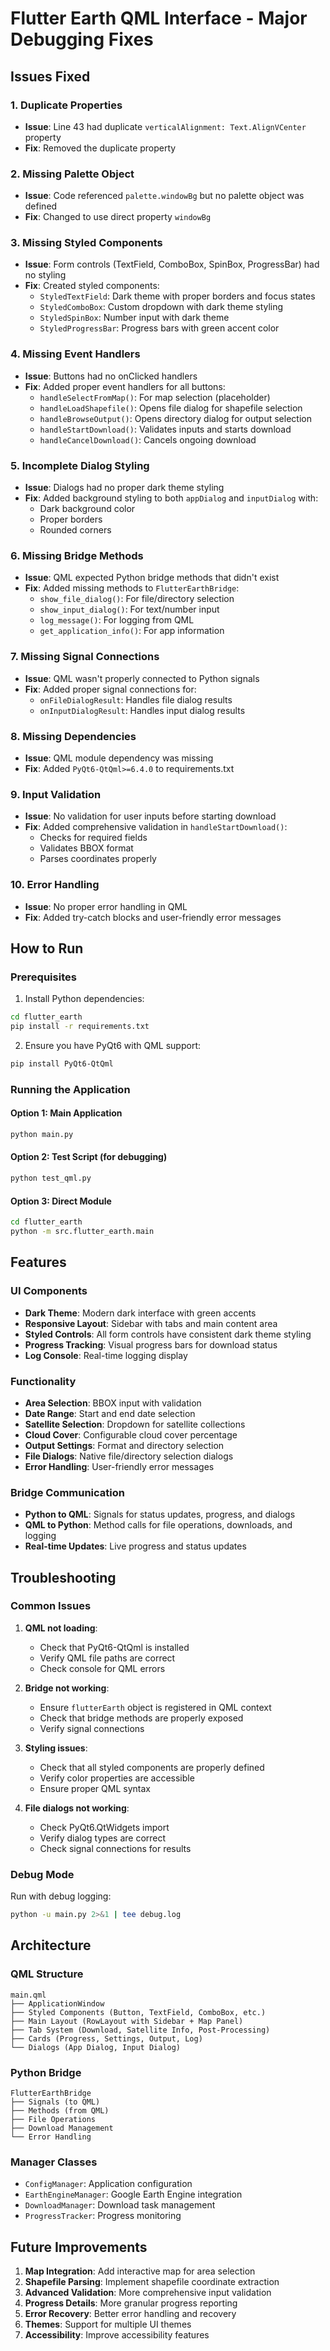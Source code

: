 # Flutter Earth QML Interface - Major Debugging Fixes

## Issues Fixed

### 1. **Duplicate Properties**
- **Issue**: Line 43 had duplicate `verticalAlignment: Text.AlignVCenter` property
- **Fix**: Removed the duplicate property

### 2. **Missing Palette Object**
- **Issue**: Code referenced `palette.windowBg` but no palette object was defined
- **Fix**: Changed to use direct property `windowBg`

### 3. **Missing Styled Components**
- **Issue**: Form controls (TextField, ComboBox, SpinBox, ProgressBar) had no styling
- **Fix**: Created styled components:
  - `StyledTextField`: Dark theme with proper borders and focus states
  - `StyledComboBox`: Custom dropdown with dark theme styling
  - `StyledSpinBox`: Number input with dark theme
  - `StyledProgressBar`: Progress bars with green accent color

### 4. **Missing Event Handlers**
- **Issue**: Buttons had no onClicked handlers
- **Fix**: Added proper event handlers for all buttons:
  - `handleSelectFromMap()`: For map selection (placeholder)
  - `handleLoadShapefile()`: Opens file dialog for shapefile selection
  - `handleBrowseOutput()`: Opens directory dialog for output selection
  - `handleStartDownload()`: Validates inputs and starts download
  - `handleCancelDownload()`: Cancels ongoing download

### 5. **Incomplete Dialog Styling**
- **Issue**: Dialogs had no proper dark theme styling
- **Fix**: Added background styling to both `appDialog` and `inputDialog` with:
  - Dark background color
  - Proper borders
  - Rounded corners

### 6. **Missing Bridge Methods**
- **Issue**: QML expected Python bridge methods that didn't exist
- **Fix**: Added missing methods to `FlutterEarthBridge`:
  - `show_file_dialog()`: For file/directory selection
  - `show_input_dialog()`: For text/number input
  - `log_message()`: For logging from QML
  - `get_application_info()`: For app information

### 7. **Missing Signal Connections**
- **Issue**: QML wasn't properly connected to Python signals
- **Fix**: Added proper signal connections for:
  - `onFileDialogResult`: Handles file dialog results
  - `onInputDialogResult`: Handles input dialog results

### 8. **Missing Dependencies**
- **Issue**: QML module dependency was missing
- **Fix**: Added `PyQt6-QtQml>=6.4.0` to requirements.txt

### 9. **Input Validation**
- **Issue**: No validation for user inputs before starting download
- **Fix**: Added comprehensive validation in `handleStartDownload()`:
  - Checks for required fields
  - Validates BBOX format
  - Parses coordinates properly

### 10. **Error Handling**
- **Issue**: No proper error handling in QML
- **Fix**: Added try-catch blocks and user-friendly error messages

## How to Run

### Prerequisites
1. Install Python dependencies:
```bash
cd flutter_earth
pip install -r requirements.txt
```

2. Ensure you have PyQt6 with QML support:
```bash
pip install PyQt6-QtQml
```

### Running the Application

#### Option 1: Main Application
```bash
python main.py
```

#### Option 2: Test Script (for debugging)
```bash
python test_qml.py
```

#### Option 3: Direct Module
```bash
cd flutter_earth
python -m src.flutter_earth.main
```

## Features

### UI Components
- **Dark Theme**: Modern dark interface with green accents
- **Responsive Layout**: Sidebar with tabs and main content area
- **Styled Controls**: All form controls have consistent dark theme styling
- **Progress Tracking**: Visual progress bars for download status
- **Log Console**: Real-time logging display

### Functionality
- **Area Selection**: BBOX input with validation
- **Date Range**: Start and end date selection
- **Satellite Selection**: Dropdown for satellite collections
- **Cloud Cover**: Configurable cloud cover percentage
- **Output Settings**: Format and directory selection
- **File Dialogs**: Native file/directory selection dialogs
- **Error Handling**: User-friendly error messages

### Bridge Communication
- **Python to QML**: Signals for status updates, progress, and dialogs
- **QML to Python**: Method calls for file operations, downloads, and logging
- **Real-time Updates**: Live progress and status updates

## Troubleshooting

### Common Issues

1. **QML not loading**:
   - Check that PyQt6-QtQml is installed
   - Verify QML file paths are correct
   - Check console for QML errors

2. **Bridge not working**:
   - Ensure `flutterEarth` object is registered in QML context
   - Check that bridge methods are properly exposed
   - Verify signal connections

3. **Styling issues**:
   - Check that all styled components are properly defined
   - Verify color properties are accessible
   - Ensure proper QML syntax

4. **File dialogs not working**:
   - Check PyQt6.QtWidgets import
   - Verify dialog types are correct
   - Check signal connections for results

### Debug Mode
Run with debug logging:
```bash
python -u main.py 2>&1 | tee debug.log
```

## Architecture

### QML Structure
```
main.qml
├── ApplicationWindow
├── Styled Components (Button, TextField, ComboBox, etc.)
├── Main Layout (RowLayout with Sidebar + Map Panel)
├── Tab System (Download, Satellite Info, Post-Processing)
├── Cards (Progress, Settings, Output, Log)
└── Dialogs (App Dialog, Input Dialog)
```

### Python Bridge
```
FlutterEarthBridge
├── Signals (to QML)
├── Methods (from QML)
├── File Operations
├── Download Management
└── Error Handling
```

### Manager Classes
- `ConfigManager`: Application configuration
- `EarthEngineManager`: Google Earth Engine integration
- `DownloadManager`: Download task management
- `ProgressTracker`: Progress monitoring

## Future Improvements

1. **Map Integration**: Add interactive map for area selection
2. **Shapefile Parsing**: Implement shapefile coordinate extraction
3. **Advanced Validation**: More comprehensive input validation
4. **Progress Details**: More granular progress reporting
5. **Error Recovery**: Better error handling and recovery
6. **Themes**: Support for multiple UI themes
7. **Accessibility**: Improve accessibility features 